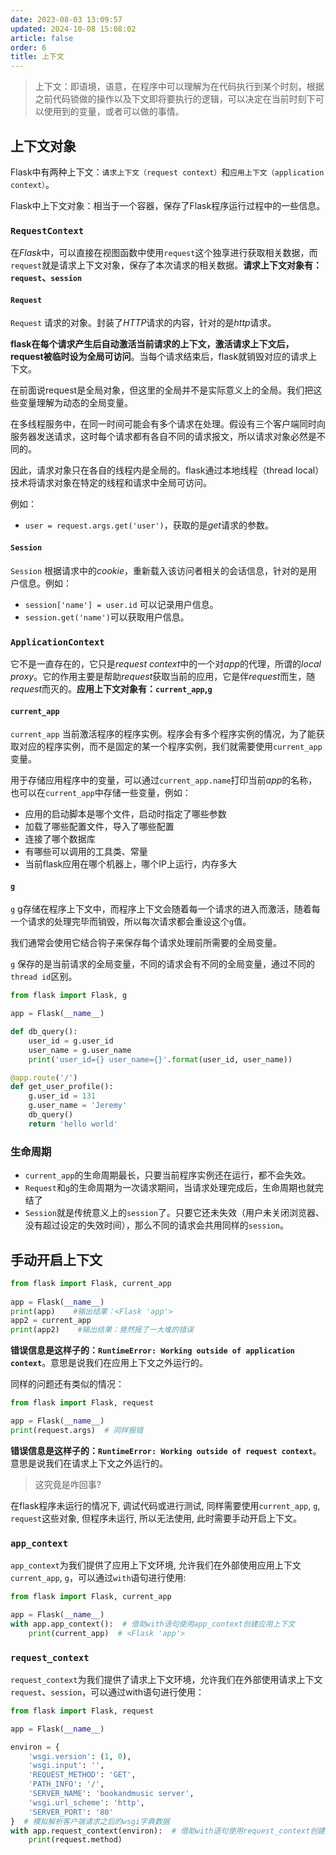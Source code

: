 ```yaml
---
date: 2023-08-03 13:09:57
updated: 2024-10-08 15:08:02
article: false
order: 6
title: 上下文
---
```

> 上下文：即语境，语意，在程序中可以理解为在代码执行到某个时刻，根据之前代码锁做的操作以及下文即将要执行的逻辑，可以决定在当前时刻下可以使用到的变量，或者可以做的事情。

## 上下文对象

Flask中有两种上下文：`请求上下文（request context）`和`应用上下文（application context）`。

Flask中上下文对象：相当于一个容器，保存了Flask程序运行过程中的一些信息。

### `RequestContext`

在*Flask*中，可以直接在视图函数中使用`request`这个独享进行获取相关数据，而`request`就是请求上下文对象，保存了本次请求的相关数据。**请求上下文对象有：**​**​`request`​**​ **、**​**​`session`​**

#### `Request`

`Request` 请求的对象。封装了*HTTP*请求的内容，针对的是*http*请求。

**flask在每个请求产生后自动激活当前请求的上下文，激活请求上下文后，request被临时设为全局可访问**。当每个请求结束后，flask就销毁对应的请求上下文。

在前面说request是全局对象，但这里的全局并不是实际意义上的全局。我们把这些变量理解为动态的全局变量。

在多线程服务中，在同一时间可能会有多个请求在处理。假设有三个客户端同时向服务器发送请求，这时每个请求都有各自不同的请求报文，所以请求对象必然是不同的。

因此，请求对象只在各自的线程内是全局的。flask通过本地线程（thread local）技术将请求对象在特定的线程和请求中全局可访问。

例如：

- `user = request.args.get('user')`，获取的是*get*请求的参数。

#### `Session`

`Session` 根据请求中的*cookie*，重新载入该访问者相关的会话信息，针对的是用户信息。例如：

- `session['name'] = user.id` 可以记录用户信息。
- `session.get('name')`可以获取用户信息。

### `ApplicationContext`

它不是一直存在的，它只是*request context*中的一个对*app*的代理，所谓的*local proxy*。它的作用主要是帮助*request*获取当前的应用，它是伴*request*而生，随*request*而灭的。**应用上下文对象有：**​**​`current_app`​**​ **,**​**​`g`​**

#### `current_app`

`current_app` 当前激活程序的程序实例。程序会有多个程序实例的情况，为了能获取对应的程序实例，而不是固定的某一个程序实例，我们就需要使用`current_app`变量。

用于存储应用程序中的变量，可以通过`current_app.name`打印当前*app*的名称，也可以在`current_app`中存储一些变量，例如：

- 应用的启动脚本是哪个文件，启动时指定了哪些参数
- 加载了哪些配置文件，导入了哪些配置
- 连接了哪个数据库
- 有哪些可以调用的工具类、常量
- 当前flask应用在哪个机器上，哪个IP上运行，内存多大

#### `g`

`g` g存储在程序上下文中，而程序上下文会随着每一个请求的进入而激活，随着每一个请求的处理完毕而销毁，所以每次请求都会重设这个`g`值。

我们通常会使用它结合钩子来保存每个请求处理前所需要的全局变量。

`g` 保存的是当前请求的全局变量，不同的请求会有不同的全局变量，通过不同的`thread id`区别。

```python
from flask import Flask, g

app = Flask(__name__)

def db_query():
    user_id = g.user_id
    user_name = g.user_name
    print('user_id={} user_name={}'.format(user_id, user_name))

@app.route('/')
def get_user_profile():
    g.user_id = 131
    g.user_name = 'Jeremy'
    db_query()
    return 'hello world'
```

### 生命周期

- `current_app`的生命周期最长，只要当前程序实例还在运行，都不会失效。
- `Request`和`g`的生命周期为一次请求期间，当请求处理完成后，生命周期也就完结了
- `Session`就是传统意义上的`session`了。只要它还未失效（用户未关闭浏览器、没有超过设定的失效时间），那么不同的请求会共用同样的`session`。

## 手动开启上下文

```python
from flask import Flask, current_app
 
app = Flask(__name__)
print(app)    #输出结果：<Flask 'app'>
app2 = current_app
print(app2)    #输出结果：竟然报了一大堆的错误
```

**错误信息是这样子的：**​**​`RuntimeError: Working outside of application context`​**。意思是说我们在应用上下文之外运行的。

同样的问题还有类似的情况：

```python
from flask import Flask, request

app = Flask(__name__)
print(request.args)  # 同样报错
```

**错误信息是这样子的：**​**​`RuntimeError: Working outside of request context`​**。意思是说我们在请求上下文之外运行的。

> 这究竟是咋回事?

在flask程序未运行的情况下, 调试代码或进行测试, 同样需要使用`current_app`, `g`, `request`这些对象, 但程序未运行, 所以无法使用, 此时需要手动开启上下文。

### `app_context`

`app_context`为我们提供了应用上下文环境, 允许我们在外部使用应用上下文`current_app`, `g`，可以通过`with`语句进行使用:

```python
from flask import Flask, current_app

app = Flask(__name__)
with app.app_context():  # 借助with语句使用app_context创建应用上下文
    print(current_app)  # <Flask 'app'>
```

### `request_context`

`request_context`为我们提供了请求上下文环境，允许我们在外部使用请求上下文`request`、`session`，可以通过with语句进行使用：

```python
from flask import Flask, request

app = Flask(__name__)

environ = {
    'wsgi.version': (1, 0),
    'wsgi.input': '',
    'REQUEST_METHOD': 'GET',
    'PATH_INFO': '/',
    'SERVER_NAME': 'bookandmusic server',
    'wsgi.url_scheme': 'http',
    'SERVER_PORT': '80'
}  # 模拟解析客户端请求之后的wsgi字典数据
with app.request_context(environ):  # 借助with语句使用request_context创建请求上下文
    print(request.method)

```

